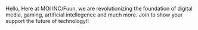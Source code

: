 Hello,
Here at MOI INC/Fuun, we are revolutionizing the foundation of digital media, gaming, artificial intellegence and much more. Join to show your support the future of technology!!
